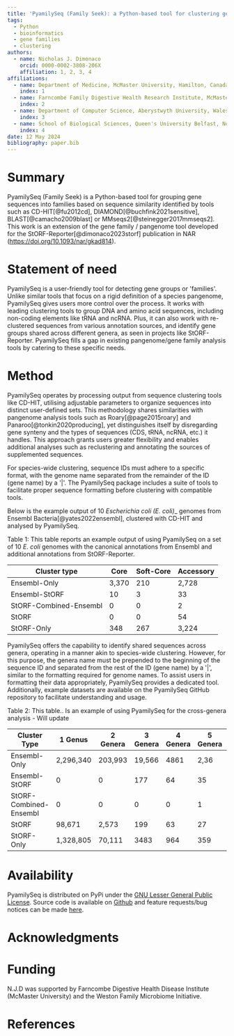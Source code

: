 ```yaml
---
title: 'PyamilySeq (Family Seek): a Python-based tool for clustering gene sequences into families based on sequence similarity identified by tools such as CD-HIT, DIAMOND, BLAST or MMseqs2.'
tags:
  - Python
  - bioinformatics
  - gene families
  - clustering
authors:
  - name: Nicholas J. Dimonaco
    orcid: 0000-0002-3808-206X
    affiliation: 1, 2, 3, 4
affiliations:
  - name: Department of Medicine, McMaster University, Hamilton, Canada
    index: 1
  - name: Farncombe Family Digestive Health Research Institute, McMaster University, Hamilton, Canada
    index: 2
  - name: Department of Computer Science, Aberystwyth University, Wales, UK
    index: 3
  - name: School of Biological Sciences, Queen's University Belfast, Northern Ireland, UK
    index: 4
date: 12 May 2024
bibliography: paper.bib
---
```


# Summary
PyamilySeq (Family Seek) is a Python-based tool for grouping gene sequences into families based on sequence similarity identified by tools such as CD-HIT[@fu2012cd], DIAMOND[@buchfink2021sensitive], BLAST[@camacho2009blast] or MMseqs2[@steinegger2017mmseqs2]. This work is an extension of the gene family / pangenome tool developed for the StORF-Reporter[@dimonaco2023storf] publication in NAR (https://doi.org/10.1093/nar/gkad814). 


# Statement of need
PyamilySeq is a user-friendly tool for detecting gene groups or 'families'. Unlike similar tools that focus on a rigid definition of a species pangenome, PyamilySeq gives users more control over the process. It works with leading clustering tools to group DNA and amino acid sequences, including non-coding elements like tRNA and ncRNA. Plus, it can also work with re-clustered sequences from various annotation sources, and identify gene groups shared across different genera, as seen in projects like StORF-Reporter. PyamilySeq fills a gap in existing pangenome/gene family analysis tools by catering to these specific needs.


# Method
PyamilySeq operates by processing output from sequence clustering tools like CD-HIT, utilising adjustable parameters to organize sequences into distinct user-defined sets. This methodology shares similarities with pangenome analysis tools such as Roary[@page2015roary] and Panaroo[@tonkin2020producing], yet distinguishes itself by disregarding gene synteny and the types of sequences (CDS, tRNA, ncRNA, etc.) it handles. This approach grants users greater flexibility and enables additional analyses such as reclustering and annotating the sources of supplemented sequences.

For species-wide clustering, sequence IDs must adhere to a specific format, with the genome name separated from the remainder of the ID (gene name) by a '|'. The PyamilySeq package includes a suite of tools to facilitate proper sequence formatting before clustering with compatible tools.
 

Below is the example output of 10 _Escherichia coli (E. coli)__ genomes from Ensembl Bacteria[@yates2022ensembl], clustered with CD-HIT and analysed by PyamilySeq.


Table 1:
This table reports an example output of using PyamilySeq on a set of 10 _E. coli_ genomes with the canonical annotations from Ensembl and additional annotations from StORF-Reporter.

| **Cluster type**       | **Core** | **Soft-Core** | **Accessory** |
|------------------------|----------|---------------|---------------|
| Ensembl-Only           | 3,370    | 210           | 2,728         |
| Ensembl-StORF          | 10       | 3             | 33            |
| StORF-Combined-Ensembl | 0        | 0             | 2             |
| StORF                  | 0        | 0             | 54            |
| StORF-Only             | 348      | 267           | 3,224         |


PyamilySeq offers the capability to identify shared sequences across genera, operating in a manner akin to species-wide clustering. However, for this purpose, the genera name must be prepended to the beginning of the sequence ID and separated from the rest of the ID (gene name) by a '|', similar to the formatting required for genome names. To assist users in formatting their data appropriately, PyamilySeq provides a dedicated tool. Additionally, example datasets are available on the PyamilySeq GitHub repository to facilitate understanding and usage.


Table 2:
This table.. Is an example of using PyamilySeq for the cross-genera analysis - Will update

| **Cluster Type**       | **1 Genus** | **2 Genera** | **3 Genera** | **4 Genera** | **5 Genera** | **6 Genera** | **>6 Genera** |
|------------------------|-------------|--------------|--------------|--------------|--------------|--------------|---------------|
| Ensembl-Only           | 2,296,340   | 203,993      | 19,566       | 4861         | 2,36         | 990          | 2,388         |
| Ensembl-StORF          | 0           | 0            | 177          | 64           | 35           | 120          | 44            |
| StORF-Combined-Ensembl | 0           | 0            | 0            | 0            | 1            | 2            | 5             |
| StORF                  | 98,671      | 2,573        | 199          | 63           | 27           | 25           | 27            |
| StORF-Only             | 1,328,805   | 70,111       | 3483         | 964          | 359          | 244          | 368           |




# Availability
PyamilySeq is distributed on PyPi under the [GNU Lesser General Public License](https://www.gnu.org/licenses/lgpl-3.0). Source code is available on [Github](https://github.com/NickJD/PyamilySeq) and feature requests/bug notices can be made [here](https://github.com/NickJD/PyamilySeq/issues).


# Acknowledgments


# Funding
N.J.D was supported by Farncombe Digestive Health Disease Institute (McMaster University) and the Weston Family Microbiome Initiative.


# References
